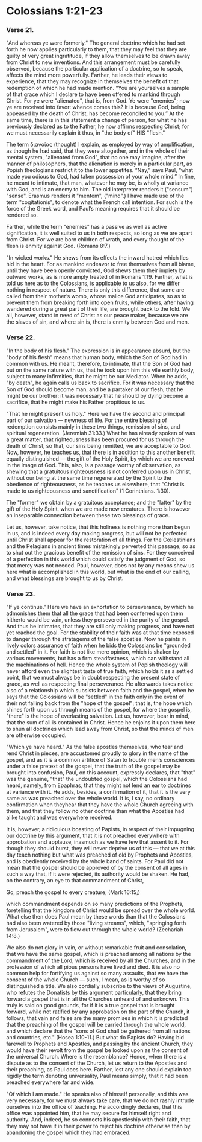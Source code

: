 # Colossians 1:21-23


### Verse 21.
 "And whereas ye were formerly." The general doctrine which he had set forth he now applies particularly to them, that they may feel that they are guilty of very great ingratitude, if they allow themselves to be drawn away from Christ to new inventions. And this arrangement must be carefully observed, because the particular application of a doctrine, so to speak, affects the mind more powerfully. Farther, he leads their views to experience, that they may recognize in themselves the benefit of that redemption of which he had made mention. “You are yourselves a sample of that grace which I declare to have been offered to mankind through Christ. For ye were "alienated", that is, from God. Ye were "enemies"; now ye are received into favor: whence comes this? It is because God, being appeased by the death of Christ, has become reconciled to you.” At the same time, there is in this statement a change of person, for what he has previously declared as to the Father, he now affirms respecting Christ; for we must necessarily explain it thus, in "the body of" HIS "flesh."

The term διανοίας (thought) I explain, as employed by way of amplification, as though he had said, that they were altogether, and in the whole of their mental system, "alienated from God", that no one may imagine, after the manner of philosophers, that the alienation is merely in a particular part, as Popish theologians restrict it to the lower appetites. “Nay,” says Paul, “what made you odious to God, had taken possession of your whole mind.” In fine, he meant to intimate, that man, whatever he may be, is wholly at variance with God, and is an enemy to him. The old interpreter renders it ("sensum") "sense". Erasmus renders it "mentem", ("mind".) I have made use of the term "cogitationis", to denote what the French call intention. For such is the force of the Greek word, and Paul’s meaning requires that it should be rendered so.

Farther, while the term "enemies" has a passive as well as active signification, it is well suited to us in both respects, so long as we are apart from Christ. For we are born children of wrath, and every thought of the flesh is enmity against God. (Romans 8:7.)

 "In wicked works." He shews from its effects the inward hatred which lies hid in the heart. For as mankind endeavor to free themselves from all blame, until they have been openly convicted, God shews them their impiety by outward works, as is more amply treated of in Romans 1:19. Farther, what is told us here as to the Colossians, is applicable to us also, for we differ nothing in respect of nature. There is only this difference, that some are called from their mother’s womb, whose malice God anticipates, so as to prevent them from breaking forth into open fruits, while others, after having wandered during a great part of their life, are brought back to the fold. We all, however, stand in need of Christ as our peace maker, because we are the slaves of sin, and where sin is, there is enmity between God and men.

### Verse 22.
  "In the body of his flesh." The expression is in appearance absurd, but the "body of his flesh" means that human body, which the Son of God had in common with us. He meant, therefore, to intimate, that the Son of God had put on the same nature with us, that he took upon him this vile earthly body, subject to many infirmities, that he might be our Mediator. When he adds, "by death", he again calls us back to sacrifice. For it was necessary that the Son of God should become man, and be a partaker of our flesh, that he might be our brother: it was necessary that he should by dying become a sacrifice, that he might make his Father propitious to us.

 "That he might present us holy." Here we have the second and principal part of our salvation — newness of life. For the entire blessing of redemption consists mainly in these two things, remission of sins, and spiritual regeneration. (Jeremiah 31:33.) What he has already spoken of was a great matter, that righteousness has been procured for us through the death of Christ, so that, our sins being remitted, we are acceptable to God. Now, however, he teaches us, that there is in addition to this another benefit equally distinguished — the gift of the Holy Spirit, by which we are renewed in the image of God. This, also, is a passage worthy of observation, as shewing that a gratuitous righteousness is not conferred upon us in Christ, without our being at the same time regenerated by the Spirit to the obedience of righteousness, as he teaches us elsewhere, that “Christ is made to us righteousness and sanctification” (1 Corinthians. 1:30).

The "former" we obtain by a gratuitous acceptance; and the "latter" by the gift of the Holy Spirit, when we are made new creatures. There is however an inseparable connection between these two blessings of grace.

Let us, however, take notice, that this holiness is nothing more than begun in us, and is indeed every day making progress, but will not be perfected until Christ shall appear for the restoration of all things. For the Cœlestinians and the Pelagians in ancient times mistakingly perverted this passage, so as to shut out the gracious benefit of the remission of sins. For they conceived of a perfection in this world which could satisfy the judgment of God, so that mercy was not needed. Paul, however, does not by any means shew us here what is accomplished in this world, but what is the end of our calling, and what blessings are brought to us by Christ.

### Verse 23.
  "If ye continue." Here we have an exhortation to perseverance, by which he admonishes them that all the grace that had been conferred upon them hitherto would be vain, unless they persevered in the purity of the gospel. And thus he intimates, that they are still only making progress, and have not yet reached the goal. For the stability of their faith was at that time exposed to danger through the stratagems of the false apostles. Now he paints in lively colors assurance of faith when he bids the Colossians be "grounded and settled" in it. For faith is not like mere opinion, which is shaken by various movements, but has a firm steadfastness, which can withstand all the machinations of hell. Hence the whole system of Popish theology will never afford even the slightest taste of true faith, which holds it as a settled point, that we must always be in doubt respecting the present state of grace, as well as respecting final perseverance. He afterwards takes notice also of a relationship which subsists between faith and the gospel, when he says that the Colossians will be "settled" in the faith only in the event of their not falling back from the "hope of the gospel"; that is, the hope which shines forth upon us through means of the gospel, for where the gospel is, "there" is the hope of everlasting salvation. Let us, however, bear in mind, that the sum of all is contained in Christ. Hence he enjoins it upon them here to shun all doctrines which lead away from Christ, so that the minds of men are otherwise occupied.

 "Which ye have heard." As the false apostles themselves, who tear and rend Christ in pieces, are accustomed proudly to glory in the name of the gospel, and as it is a common artifice of Satan to trouble men’s consciences under a false pretext of the gospel, that the truth of the gospel may be brought into confusion, Paul, on this account, expressly declares, that "that" was the genuine, "that" the undoubted gospel, which the Colossians had heard, namely, from Epaphras, that they might not lend an ear to doctrines at variance with it. He adds, besides, a confirmation of it, that it is the very same as was preached over the whole world. It is, I say, no ordinary confirmation when theyhear that they have the whole Church agreeing with them, and that they follow no other doctrine than what the Apostles had alike taught and was everywhere received.

It is, however, a ridiculous boasting of Papists, in respect of their impugning our doctrine by this argument, that it is not preached everywhere with approbation and applause, inasmuch as we have few that assent to it. For though they should burst, they will never deprive us of this — that we at this day teach nothing but what was preached of old by Prophets and Apostles, and is obediently received by the whole band of saints. For Paul did not mean that the gospel should be approved of by the consent of all ages in such a way that, if it were rejected, its authority would be shaken. He had, on the contrary, an eye to that commandment of Christ,​

Go, preach the gospel to every creature; (Mark 16:15;)

which commandment depends on so many predictions of the Prophets, foretelling that the kingdom of Christ would be spread over the whole world. What else then does Paul mean by these words than that the Colossians had also been watered by those "living streams", which, "springing forth from Jerusalem", were to flow out through the whole world? (Zechariah 14:8.)

We also do not glory in vain, or without remarkable fruit and consolation, that we have the same gospel, which is preached among all nations by the commandment of the Lord, which is received by all the Churches, and in the profession of which all pious persons have lived and died. It is also no common help for fortifying us against so many assaults, that we have the consent of the whole Church — such, I mean, as is worthy of so distinguished a title. We also cordially subscribe to the views of Augustine, who refutes the Donatists by this argument particularly, that they bring forward a gospel that is in all the Churches unheard of and unknown. This truly is said on good grounds, for if it is a true gospel that is brought forward, while not ratified by any approbation on the part of the Church, it follows, that vain and false are the many promises in which it is predicted that the preaching of the gospel will be carried through the whole world, and which declare that the "sons of God shall be gathered from all nations and countries, etc." (Hosea 1:10-11.) But what do Papists do? Having bid farewell to Prophets and Apostles, and passing by the ancient Church, they would have their revolt from the gospel be looked upon as the consent of the universal Church. Where is the resemblance? Hence, when there is a dispute as to the consent of the Church, let us return to the Apostles and their preaching, as Paul does here. Farther, lest any one should explain too rigidly the term denoting universality, Paul means simply, that it had been preached everywhere far and wide.

 "Of which I am made." He speaks also of himself personally, and this was very necessary, for we must always take care, that we do not rashly intrude ourselves into the office of teaching. He accordingly declares, that this office was appointed him, that he may secure for himself right and authority. And, indeed, he so connects his apostleship with their faith, that they may not have it in their power to reject his doctrine otherwise than by abandoning the gospel which they had embraced.


